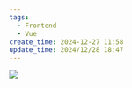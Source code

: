 ```yaml
---
tags:
  - Frontend
  - Vue
create_time: 2024-12-27 11:58
update_time: 2024/12/28 18:47
---
```


![](https://www.bilibili.com/video/BV1m8411k7N7?vd_source=84272a2d7f72158b38778819be5bc6ad)
